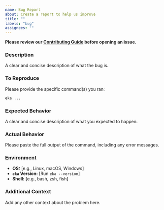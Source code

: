 ```yaml
---
name: Bug Report
about: Create a report to help us improve
title: ""
labels: "bug"
assignees: ""
---
```


**Please review our [Contributing Guide](CONTRIBUTING.md) before opening an issue.**

### Description

A clear and concise description of what the bug is.

### To Reproduce

Please provide the specific command(s) you ran:

```sh
eka ...
```

### Expected Behavior

A clear and concise description of what you expected to happen.

### Actual Behavior

Please paste the full output of the command, including any error messages.

### Environment

- **OS:** [e.g., Linux, macOS, Windows]
- **`eka` Version:** [Run `eka --version`]
- **Shell:** [e.g., bash, zsh, fish]

### Additional Context

Add any other context about the problem here.
